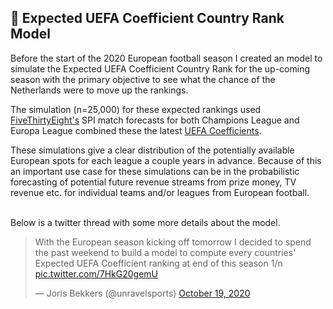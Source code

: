 ## 🔬 Expected UEFA Coefficient Country Rank Model

Before the start of the 2020 European football season I created an model to simulate the
Expected UEFA Coefficient Country Rank for the up-coming season with the primary objective
 to see what the chance of the Netherlands were to move up the rankings.

The simulation (n=25,000) for these expected rankings used [FiveThirtyEight's](https://github.com/fivethirtyeight/data/tree/master/soccer-spi) SPI match forecasts
for both Champions League and Europa League combined these the latest [UEFA Coefficients](https://coefficienten.nl/uefa-coefficienten-ranglijst/).

These simulations give a clear distribution of the potentially available European spots for each league a couple years in advance. Because of this an
 important use case for these simulations can be in the probabilistic forecasting of potential future revenue streams
from prize money, TV revenue etc. for individual teams and/or leagues from European football.

<br>
Below is a twitter thread with some more details about the model.

<blockquote class="twitter-tweet" data-theme="dark"><p lang="en" dir="ltr">With the European season kicking off tomorrow I decided to spend the past weekend to build a model to compute every countries&#39; Expected UEFA Coefficient ranking at end of this season 1/n <a href="https://t.co/7HkG20gemU">pic.twitter.com/7HkG20gemU</a></p>&mdash; Joris Bekkers (@unravelsports) <a href="https://twitter.com/unravelsports/status/1318210165485768706?ref_src=twsrc%5Etfw">October 19, 2020</a></blockquote> <script async src="https://platform.twitter.com/widgets.js" charset="utf-8"></script>
